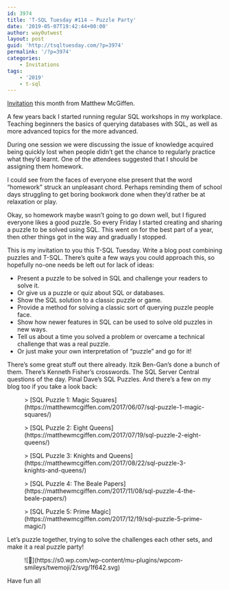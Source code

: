 ```yaml
---
id: 3974
title: 'T-SQL Tuesday #114 – Puzzle Party'
date: '2019-05-07T19:42:44+00:00'
author: way0utwest
layout: post
guid: 'http://tsqltuesday.com/?p=3974'
permalink: '/?p=3974'
categories:
    - Invitations
tags:
    - '2019'
    - t-sql
---
```


[Invitation](https://matthewmcgiffen.com/2019/05/07/t-sql-tuesday-114-puzzle-party/) this month from Matthew McGiffen.

A few years back I started running regular SQL workshops in my workplace. Teaching beginners the basics of querying databases with SQL, as well as more advanced topics for the more advanced.

During one session we were discussing the issue of knowledge acquired being quickly lost when people didn’t get the chance to regularly practice what they’d learnt. One of the attendees suggested that I should be assigning them homework.

I could see from the faces of everyone else present that the word “homework” struck an unpleasant chord. Perhaps reminding them of school days struggling to get boring bookwork done when they’d rather be at relaxation or play.

Okay, so homework maybe wasn’t going to go down well, but I figured everyone likes a good puzzle. So every Friday I started creating and sharing a puzzle to be solved using SQL. This went on for the best part of a year, then other things got in the way and gradually I stopped.

This is my invitation to you this T-SQL Tuesday. Write a blog post combining puzzles and T-SQL. There’s quite a few ways you could approach this, so hopefully no-one needs be left out for lack of ideas:

- Present a puzzle to be solved in SQL and challenge your readers to solve it.
- Or give us a puzzle or quiz about SQL or databases.
- Show the SQL solution to a classic puzzle or game.
- Provide a method for solving a classic sort of querying puzzle people face.
- Show how newer features in SQL can be used to solve old puzzles in new ways.
- Tell us about a time you solved a problem or overcame a technical challenge that was a real puzzle.
- Or just make your own interpretation of “puzzle” and go for it!

There’s some great stuff out there already. Itzik Ben-Gan’s done a bunch of them. There’s Kenneth Fisher’s crosswords. The SQL Server Central questions of the day. Pinal Dave’s SQL Puzzles. And there’s a few on my blog too if you take a look back:

<figure class="wp-block-embed is-type-link is-provider-matthew-mcgiffen-dba"><div class="wp-block-embed__wrapper">> [SQL Puzzle 1: Magic Squares](https://matthewmcgiffen.com/2017/06/07/sql-puzzle-1-magic-squares/)

<iframe class="wp-embedded-content" data-secret="JLMMiJ0QGi" frameborder="0" height="282" loading="lazy" marginheight="0" marginwidth="0" sandbox="allow-scripts" scrolling="no" security="restricted" src="https://matthewmcgiffen.com/2017/06/07/sql-puzzle-1-magic-squares/embed/#?secret=qPX3IJTh4Z#?secret=JLMMiJ0QGi" style="position: absolute; visibility: hidden;" title="“SQL Puzzle 1: Magic Squares” — Matthew McGiffen Data" width="500"></iframe></div></figure><figure class="wp-block-embed is-type-link is-provider-matthew-mcgiffen-dba"><div class="wp-block-embed__wrapper">> [SQL Puzzle 2: Eight Queens](https://matthewmcgiffen.com/2017/07/19/sql-puzzle-2-eight-queens/)

<iframe class="wp-embedded-content" data-secret="k9kcfVGiM6" frameborder="0" height="282" loading="lazy" marginheight="0" marginwidth="0" sandbox="allow-scripts" scrolling="no" security="restricted" src="https://matthewmcgiffen.com/2017/07/19/sql-puzzle-2-eight-queens/embed/#?secret=MM8WQgb8oi#?secret=k9kcfVGiM6" style="position: absolute; visibility: hidden;" title="“SQL Puzzle 2: Eight Queens” — Matthew McGiffen Data" width="500"></iframe></div></figure><figure class="wp-block-embed is-type-link is-provider-matthew-mcgiffen-dba"><div class="wp-block-embed__wrapper">> [SQL Puzzle 3: Knights and Queens](https://matthewmcgiffen.com/2017/08/22/sql-puzzle-3-knights-and-queens/)

<iframe class="wp-embedded-content" data-secret="BM3dV614Zk" frameborder="0" height="282" loading="lazy" marginheight="0" marginwidth="0" sandbox="allow-scripts" scrolling="no" security="restricted" src="https://matthewmcgiffen.com/2017/08/22/sql-puzzle-3-knights-and-queens/embed/#?secret=Z7M44lqFzb#?secret=BM3dV614Zk" style="position: absolute; visibility: hidden;" title="“SQL Puzzle 3: Knights and Queens” — Matthew McGiffen Data" width="500"></iframe></div></figure><figure class="wp-block-embed is-type-link is-provider-matthew-mcgiffen-dba"><div class="wp-block-embed__wrapper">> [SQL Puzzle 4: The Beale Papers](https://matthewmcgiffen.com/2017/11/08/sql-puzzle-4-the-beale-papers/)

<iframe class="wp-embedded-content" data-secret="ZOo6ALaIXo" frameborder="0" height="282" loading="lazy" marginheight="0" marginwidth="0" sandbox="allow-scripts" scrolling="no" security="restricted" src="https://matthewmcgiffen.com/2017/11/08/sql-puzzle-4-the-beale-papers/embed/#?secret=cq9jiXG67Y#?secret=ZOo6ALaIXo" style="position: absolute; visibility: hidden;" title="“SQL Puzzle 4: The Beale Papers” — Matthew McGiffen Data" width="500"></iframe></div></figure><figure class="wp-block-embed is-type-link is-provider-matthew-mcgiffen-dba"><div class="wp-block-embed__wrapper">> [SQL Puzzle 5: Prime Magic](https://matthewmcgiffen.com/2017/12/19/sql-puzzle-5-prime-magic/)

<iframe class="wp-embedded-content" data-secret="8KopFHVpX2" frameborder="0" height="282" loading="lazy" marginheight="0" marginwidth="0" sandbox="allow-scripts" scrolling="no" security="restricted" src="https://matthewmcgiffen.com/2017/12/19/sql-puzzle-5-prime-magic/embed/#?secret=NMm8hR1sGN#?secret=8KopFHVpX2" style="position: absolute; visibility: hidden;" title="“SQL Puzzle 5: Prime Magic” — Matthew McGiffen Data" width="500"></iframe></div></figure>Let’s puzzle together, trying to solve the challenges each other sets, and make it a real puzzle party!

<figure class="wp-block-image">![🙂](https://s0.wp.com/wp-content/mu-plugins/wpcom-smileys/twemoji/2/svg/1f642.svg)</figure>Have fun all